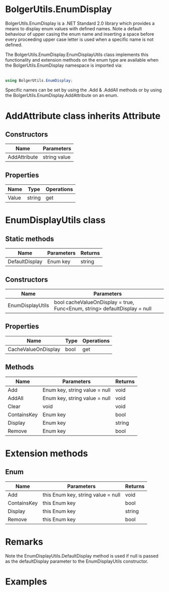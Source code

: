 # BolgerUtils.EnumDisplay

BolgerUtils.EnumDisplay is a .NET Standard 2.0 library which provides a means to display enum values with defined names. Note a default behaviour of upper casing the enum name and inserting a space before every proceeding upper case letter is used when a specific name is not defined.

The BolgerUtils.EnumDisplay.EnumDisplayUtils class implements this functionality and extension methods on the enum type are available when the BolgerUtils.EnumDisplay namespace is imported via:

######

```csharp
using BolgerUtils.EnumDisplay;
```

Specific names can be set by using the .Add & .AddAll methods or by using the BolgerUtils.EnumDisplay.AddAttribute on an enum.

# AddAttribute class inherits Attribute

## Constructors

Name | Parameters
--- | ---
AddAttribute | string value

## Properties

Name | Type | Operations
--- | --- | ---
Value | string | get

# EnumDisplayUtils class

## Static methods

Name | Parameters | Returns
--- | --- | ---
DefaultDisplay | Enum key | string

## Constructors

Name | Parameters
--- | ---
EnumDisplayUtils | bool cacheValueOnDisplay = true, Func<Enum, string\>  defaultDisplay = null

## Properties

Name | Type | Operations
--- | --- | ---
CacheValueOnDisplay | bool | get

## Methods

Name | Parameters | Returns
--- | --- | ---
Add | Enum key, string value = null | void
AddAll | Enum key, string value = null | void
Clear | void | void
ContainsKey | Enum key | bool
Display | Enum key | string
Remove | Enum key | bool

# Extension methods

## Enum

Name | Parameters | Returns
--- | --- | ---
Add | this Enum key, string value = null | void
ContainsKey | this Enum key | bool
Display | this Enum key | string
Remove | this Enum key | bool

# Remarks

Note the EnumDisplayUtils.DefaultDisplay method is used if null is passed as the defaultDisplay parameter to the EnumDisplayUtils constructor.

# Examples
